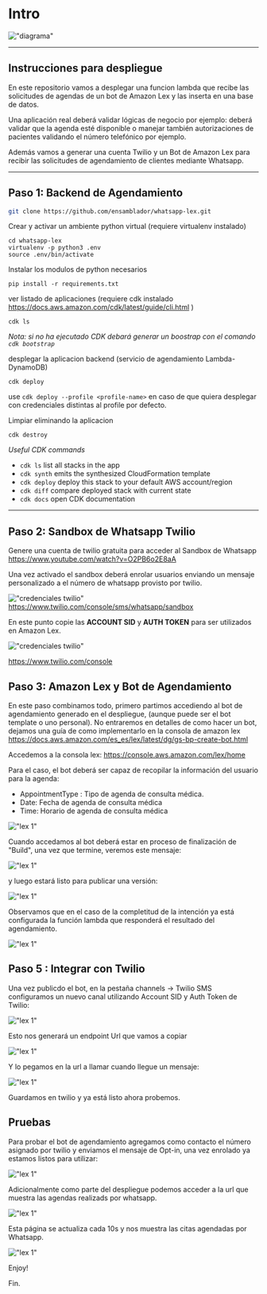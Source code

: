 # Intro



!["diagrama"](whatsapp-lex-appointments.png)

---

## Instrucciones para despliegue

En este repositorio vamos a desplegar  una funcion lambda que recibe las solicitudes de agendas de un bot de Amazon Lex y las inserta en una base de datos.

Una aplicación real deberá validar lógicas de negocio por ejemplo: deberá validar que la agenda esté disponible o manejar también autorizaciones de pacientes validando el número telefónico por ejemplo. 

Además vamos a generar una cuenta Twilio y un Bot de Amazon Lex para recibir las solicitudes de agendamiento de clientes mediante Whatsapp.
___
## Paso 1: Backend de Agendamiento

```zsh 
git clone https://github.com/ensamblador/whatsapp-lex.git

```
Crear y activar un ambiente python virtual
(requiere virtualenv instalado)

```
cd whatsapp-lex
virtualenv -p python3 .env
source .env/bin/activate
```
Instalar los modulos de python necesarios
```
pip install -r requirements.txt
```
ver listado de aplicaciones (requiere cdk instalado https://docs.aws.amazon.com/cdk/latest/guide/cli.html )
```
cdk ls
```
*Nota: si no ha ejecutado CDK debará generar un boostrap con el comando `cdk bootstrap`*

desplegar la aplicacion backend (servicio de agendamiento Lambda-DynamoDB)

```
cdk deploy
```

use `cdk deploy --profile <profile-name>` en caso de que quiera desplegar con credenciales distintas al profile por defecto.

Limpiar eliminando la aplicacion 

```
cdk destroy
```

*Useful CDK commands*

 * `cdk ls`          list all stacks in the app
 * `cdk synth`       emits the synthesized CloudFormation template
 * `cdk deploy`      deploy this stack to your default AWS account/region
 * `cdk diff`        compare deployed stack with current state
 * `cdk docs`        open CDK documentation


___
##  Paso 2: Sandbox de Whatsapp Twilio

Genere una cuenta de twilio gratuita para acceder al Sandbox de Whatsapp 
https://www.youtube.com/watch?v=O2PB6o2E8aA

Una vez activado el sandbox deberá enrolar usuarios enviando un mensaje personalizado a el número de whatsapp provisto por twilio.

!["credenciales twilio"](img/twilio3.jpg)
https://www.twilio.com/console/sms/whatsapp/sandbox

En este punto copie las __ACCOUNT SID__ y __AUTH TOKEN__ para ser utilizados en Amazon Lex.



!["credenciales twilio"](img/twilio2.jpg)

https://www.twilio.com/console


##  Paso 3: Amazon Lex y Bot de Agendamiento 

En este paso combinamos todo, primero partimos accediendo al bot de agendamiento generado en el despliegue, (aunque puede ser el bot template o uno personal). No entraremos en detalles de como hacer un bot, dejamos una guía de como implementarlo en la consola de amazon lex https://docs.aws.amazon.com/es_es/lex/latest/dg/gs-bp-create-bot.html

Accedemos a la consola lex: https://console.aws.amazon.com/lex/home

Para el caso, el bot deberá ser capaz de recopilar la información del usuario para la agenda:

* ​AppointmentType : Tipo de agenda de consulta médica.
* Date: Fecha de agenda de consulta médica
* Time: Horario de agenda de consulta médica

!["lex 1"](img/lex1.jpg)


Cuando accedamos al bot deberá estar en proceso de finalización de "Build", una vez que termine, veremos este mensaje:

!["lex 1"](img/lex_build.jpg)

y luego estará listo para publicar una versión:

!["lex 1"](img/lex_publish.jpg)


Observamos que en el caso de la completitud de la intención ya está configurada la función lambda que responderá el resultado del agendamiento.

!["lex 1"](img/lex3.jpg)


##  Paso 5 : Integrar con Twilio

Una vez publicdo el bot, en la pestaña channels -> Twilio SMS configuramos un nuevo canal utilizando Account SID y Auth Token de Twilio:

!["lex 1"](img/lex4.jpg)

Esto nos generará un endpoint Url que vamos a copiar

!["lex 1"](img/lex5.jpg)

Y lo pegamos en la url a llamar cuando llegue un mensaje:

!["lex 1"](img/twilio4.jpg)


Guardamos en twilio y ya está listo ahora probemos.

## Pruebas

Para probar el bot de agendamiento agregamos como contacto el número asignado por twilio y enviamos el mensaje de Opt-in, una vez enrolado ya estamos listos para utilizar:

!["lex 1"](img/whatsapp.jpg)

Adicionalmente como parte del despliegue podemos acceder a la url que muestra las agendas realizads por whatsapp. 

!["lex 1"](img/cdk1.jpg)

Esta página se actualiza cada 10s y nos muestra las citas agendadas por Whatsapp.

!["lex 1"](img/cdk2.jpg)


Enjoy!

Fin.